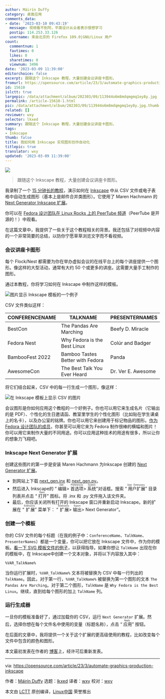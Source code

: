```yaml
---
author: Máirín Duffy
category: 桌面应用
comments_data:
- date: '2023-03-10 09:43:19'
  message: 视频看不到阿，平面设计从业者表示很想学习
  postip: 114.253.33.126
  username: 来自北京的 Firefox 109.0|GNU/Linux 用户
count:
  commentnum: 1
  favtimes: 0
  likes: 0
  sharetimes: 0
  viewnum: 3496
date: '2023-03-09 11:39:00'
editorchoice: false
excerpt: 跟随这个 Inkscape 教程，大量创建会议讲座卡图形。
fromurl: https://opensource.com/article/23/3/automate-graphics-production-inkscape
id: 15610
islctt: true
largepic: /data/attachment/album/202303/09/113944o6m8mdqmgmq1ey8y.jpg
permalink: /article-15610-1.html
pic: /data/attachment/album/202303/09/113944o6m8mdqmgmq1ey8y.jpg.thumb.jpg
related: []
reviewer: wxy
selector: lkxed
summary: 跟随这个 Inkscape 教程，大量创建会议讲座卡图形。
tags:
- Inkscape
thumb: false
title: 我如何用 Inkscape 实现图形创作自动化
titlepic: true
translator: wxy
updated: '2023-03-09 11:39:00'
---
```


![](/data/attachment/album/202303/09/113944o6m8mdqmgmq1ey8y.jpg)



> 
> 跟随这个 Inkscape 教程，大量创建会议讲座卡图形。
> 
> 
> 


我录制了一个 [15 分钟长的教程](https://peertube.linuxrocks.online/w/sf8Vqgg3aRkPKpb7KMsHgH)，演示如何在 [Inkscape](http://inkscape.org) 中从 CSV 文件或电子表格中自动生成图形（基本上是邮件合并类图形）。它使用了 Maren Hachmann 的 [Next Generator Inkscape 扩展](https://gitlab.com/Moini/nextgenerator)。


你可以在 [Fedora 设计团队在 Linux Rocks 上的 PeerTube 频道](https://peertube.linuxrocks.online/c/fedora_design/videos)（PeerTube 是开源的！）中观看。


在这篇文章中，我提供了一些关于这个教程相关的背景。我还包括了对视频中内容的一个非常简要的总结，以防你宁愿草草浏览文字而不看视频。


### 会议讲座卡图形


每个 Flock/Nest 都需要为你在举办虚拟会议的在线平台上的每个讲座提供一个图形。像这样的大型活动，通常有大约 50 个或更多的讲座。这需要大量手工制作的图形。


通过本教程，你将学习如何在 Inkscape 中制作这样的模板。


![图片显示 Inkscape 模板的一个例子](/data/attachment/album/202303/09/113958smiv4nhrr4i7xcsi.png)


CSV 文件类似这样：




| CONFERENCENAME | TALKNAME | PRESENTERNAMES |
| --- | --- | --- |
| BestCon | The Pandas Are Marching | Beefy D. Miracle |
| Fedora Nest | Why Fedora is the Best Linux | Colúr and Badger |
| BambooFest 2022 | Bamboo Tastes Better with Fedora | Panda |
| AwesomeCon | The Best Talk You Ever Heard | Dr. Ver E. Awesome |


将它们结合起来，CSV 中的每一行生成一个图形，像这样：


![在 Inkscape 模板上显示 CSV 的图片](/data/attachment/album/202303/09/113959g7eztqxqk4mr5mmd.png)


会议图形是你如何应用这个教程的一个好例子。你也可以用它来生成名片（它输出的是 PDF）、个性化的生日邀请函、教室里学生的个性化图形（比如贴在学生课桌上的名卡），以及办公室的铭牌。你也可以用它来创建用于标记物品的图形。[作为 Fedora 设计团队的成员](https://matrix.to/#/#design:fedoraproject.org)，你甚至可以用它来为 Fedora 制作很棒的横幅和图片！你可以用它来制作大量的不同用途。你可以应用这种技术的用途有很多，所以让你的想象力飞翔吧。


### Inkscape Next Generator 扩展


创建这些图片的第一步是安装 Maren Hachmann 为Inkscape 创建的 [Next Generator 扩展](https://gitlab.com/Moini/nextgenerator)。


* 到网站上下载 [next\_gen.inx](https://gitlab.com/Moini/nextgenerator/-/raw/master/next_gen.inx?inline=false) 和 [next\_gen.py](https://gitlab.com/Moini/nextgenerator/-/raw/master/next_gen.py?inline=false)。
* 然后进入 Inkscape的 “<ruby> 编辑 <rt>  Edit </rt></ruby> > <ruby> 首选项 <rt>  Preferences </rt></ruby> > <ruby> 系统 <rt>  System </rt></ruby>”对话框。搜索 “<ruby> 用户扩展 <rt>  User Extensions </rt></ruby>” 目录列表并点击 “<ruby> 打开 <rt>  Open </rt></ruby>” 图标。将 .inx 和 .py 文件拖入该文件夹。
* 最后，你应该关闭所有打开的 Inkscape 窗口并重新启动 Inkscape。新的扩展在 “<ruby> 扩展 <rt>  Extensions </rt></ruby>” 菜单下： “<ruby> 扩展 <rt>  Extensions </rt></ruby> > <ruby> 输出 <rt>  Export </rt></ruby> > Next Generator”。


### 创建一个模板


你的 CSV 文件的每个标题（在我的例子中：`ConferenceName`、`TalkName`、`PresenterNames`）都是一个变量，你可以把它放在 Inkscape 文件中，作为你的模板。[看一下 SVG 模板文件的例子](https://gitlab.com/fedora/design/team/tutorials/inkscape-automation/-/blob/main/template-simple.svg)，以获得指导。如果你想让 `TalkName` 出现在你的模板中，在 Inkscape中创建一个文本对象，并将以下内容放入其中：



```
%VAR_TalkName%

```

当你运行扩展时，`%VAR_TalkName%` 文本将被替换为 CSV 中每一行列出的 `TalkName`。因此，对于第一行，`%VAR_TalkName%` 被替换为第一个图形的文本 `The Pandas Are Marching`。对于第二个图形，`TalkName` 是 `Why Fedora is the Best Linux`。继续，直到给每个图形的加上 `TalkName` 列。


### 运行生成器


一旦你的模板准备好了，通过加载你的 CSV，运行 `Next Generator` 扩展。然后，选择你想在每个文件名中使用的变量（标题名称），点击 “<ruby> 应用 <rt>  Apply </rt></ruby>” 按钮。


在后面的文章中，我将提供一个关于这个扩展的更高级使用的教程，比如改变每个文件中包含的颜色和图形。


本文最初发表在作者的 [博客](https://blog.linuxgrrl.com/2022/07/19/how-to-automate-graphics-production-with-inkscape/)上，经许可后重新发表。




---


via: <https://opensource.com/article/23/3/automate-graphics-production-inkscape>


作者：[Máirín Duffy](https://opensource.com/users/mairin) 选题：[lkxed](https://github.com/lkxed/) 译者：[wxy](https://github.com/wxy) 校对：[wxy](https://github.com/wxy)


本文由 [LCTT](https://github.com/LCTT/TranslateProject) 原创编译，[Linux中国](https://linux.cn/) 荣誉推出